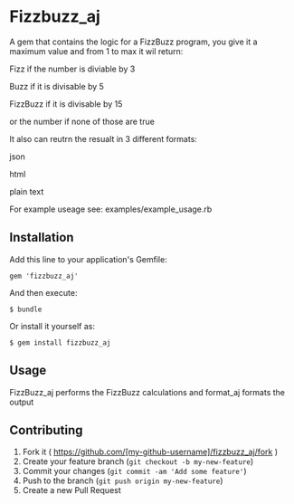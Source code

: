 # Fizzbuzz_aj

A gem that contains the logic for a FizzBuzz program, you give it a maximum value and from 1 to max it wil return:

Fizz if the number is diviable by 3

Buzz if it is divisable by 5

FizzBuzz if it is divisable by 15

or the number if none of those are true

It also can reutrn the resualt in 3 different formats:

json

html

plain text

For example useage see: examples/example_usage.rb

## Installation

Add this line to your application's Gemfile:

    gem 'fizzbuzz_aj'

And then execute:

    $ bundle

Or install it yourself as:

    $ gem install fizzbuzz_aj

## Usage

FizzBuzz_aj performs the FizzBuzz calculations and format_aj formats the output

## Contributing

1. Fork it ( https://github.com/[my-github-username]/fizzbuzz_aj/fork )
2. Create your feature branch (`git checkout -b my-new-feature`)
3. Commit your changes (`git commit -am 'Add some feature'`)
4. Push to the branch (`git push origin my-new-feature`)
5. Create a new Pull Request
